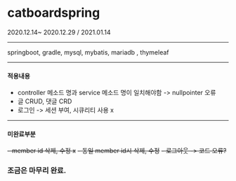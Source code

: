 # catboardspring

2020.12.14~ 2020.12.29 / 2021.01.14

* * *

springboot, gradle, mysql, mybatis, mariadb , thymeleaf

* * *
#### 적용내용
- controller 메소드 명과 service 메소드 명이 일치해야함  -> nullpointer 오류 
- 글 CRUD, 댓글 CRD
- 로그인 -> 세션 부여, 시큐리티 사용 x

* * *

#### 미완료부분
~~- member id 삭제, 수정 x~~
~~- 동일 member id시 삭제, 수정~~
~~- 로그아웃 -> 코드 오류?~~

### 조금은 마무리 완료.
